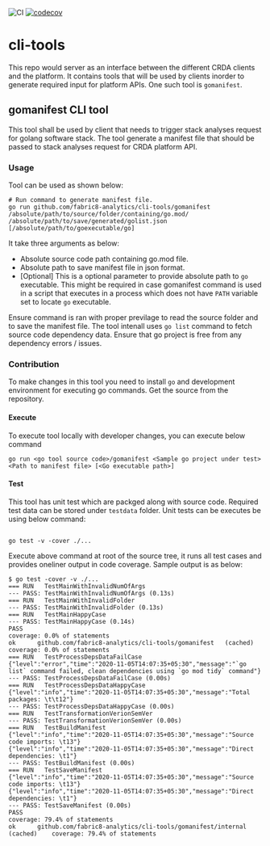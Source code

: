 ![CI](https://github.com/fabric8-analytics/cli-tools/workflows/CI/badge.svg)   [![codecov](https://camo.githubusercontent.com/c09e5a0b96654ac6c6226390c43cbdfefd6235a50f595844e656f24a37d7cc32/68747470733a2f2f636f6465636f762e696f2f67682f666162726963382d616e616c79746963732f636c692d746f6f6c732f6272616e63682f6d61696e2f67726170682f62616467652e737667)](https://codecov.io/gh/fabric8-analytics/cli-tools)

# cli-tools
This repo would server as an interface between the different CRDA clients and the platform. It contains tools that will be used by clients inorder to generate required input for platform APIs. One such tool is `gomanifest`.

## gomanifest CLI tool
This tool shall be used by client that needs to trigger stack analyses request for golang software stack. The tool generate a manifest file that should be passed to stack analyses request for CRDA platform API. 

### Usage 
Tool can be used as shown below:

```
# Run command to generate manifest file.
go run github.com/fabric8-analytics/cli-tools/gomanifest /absolute/path/to/source/folder/containing/go.mod/ /absolute/path/to/save/generated/golist.json [/absolute/path/to/goexecutable/go]

```

It take three arguments as below:
- Absolute source code path containing go.mod file.
- Absolute path to save manifest file in json format.
- [Optional] This is a optional parameter to provide absolute path to `go` executable. This might be required in case gomanifest command is used in a script that executes in a process which does not have `PATH` variable set to locate `go` executable.

Ensure command is ran with proper previlage to read the source folder and to save the manifest file.
The tool intenall uses `go list` command to fetch source code dependency data. Ensure that go project is free from any dependency errors / issues.

### Contribution
To make changes in this tool you need to install `go` and development environment for executing go commands. Get the source from the repository.

#### Execute
To execute tool locally with developer changes, you can execute below command

```
go run <go tool source code>/gomanifest <Sample go project under test> <Path to manifest file> [<Go executable path>]
```

#### Test
This tool has unit test which are packged along with source code. Required test data can be stored under `testdata` folder. Unit tests can be executes be using below command:

```

go test -v -cover ./...

```

Execute above command at root of the source tree, it runs all test cases and provides oneliner output in code coverage.
Sample output is as below:

```
$ go test -cover -v ./...
=== RUN   TestMainWithInvalidNumOfArgs
--- PASS: TestMainWithInvalidNumOfArgs (0.13s)
=== RUN   TestMainWithInvalidFolder
--- PASS: TestMainWithInvalidFolder (0.13s)
=== RUN   TestMainHappyCase
--- PASS: TestMainHappyCase (0.14s)
PASS
coverage: 0.0% of statements
ok  	github.com/fabric8-analytics/cli-tools/gomanifest	(cached)	coverage: 0.0% of statements
=== RUN   TestProcessDepsDataFailCase
{"level":"error","time":"2020-11-05T14:07:35+05:30","message":"`go list` command failed, clean dependencies using `go mod tidy` command"}
--- PASS: TestProcessDepsDataFailCase (0.00s)
=== RUN   TestProcessDepsDataHappyCase
{"level":"info","time":"2020-11-05T14:07:35+05:30","message":"Total packages: \t\t12"}
--- PASS: TestProcessDepsDataHappyCase (0.00s)
=== RUN   TestTransformationVerionSemVer
--- PASS: TestTransformationVerionSemVer (0.00s)
=== RUN   TestBuildManifest
{"level":"info","time":"2020-11-05T14:07:35+05:30","message":"Source code imports: \t13"}
{"level":"info","time":"2020-11-05T14:07:35+05:30","message":"Direct dependencies: \t1"}
--- PASS: TestBuildManifest (0.00s)
=== RUN   TestSaveManifest
{"level":"info","time":"2020-11-05T14:07:35+05:30","message":"Source code imports: \t13"}
{"level":"info","time":"2020-11-05T14:07:35+05:30","message":"Direct dependencies: \t1"}
--- PASS: TestSaveManifest (0.00s)
PASS
coverage: 79.4% of statements
ok  	github.com/fabric8-analytics/cli-tools/gomanifest/internal	(cached)	coverage: 79.4% of statements
```
